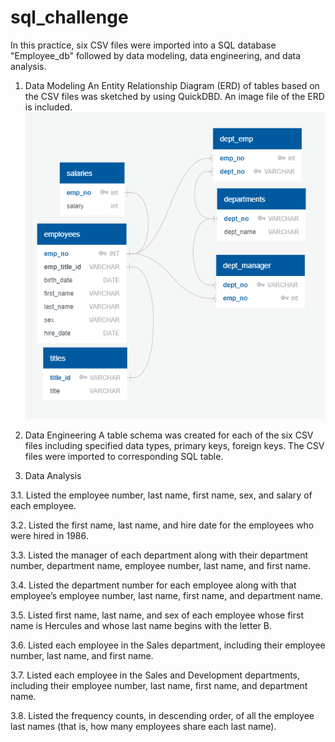 # sql_challenge
In this practice, six CSV files were imported into a SQL database "Employee_db" followed by data modeling, data engineering, and data analysis. 

1. Data Modeling 
An Entity Relationship Diagram (ERD) of tables based on the CSV files was sketched by using QuickDBD. An image file of the ERD is included.
![Employee_ERD](Employee_ERD.png)

2. Data Engineering 
A table schema was created for each of the six CSV files including specified data types, primary keys, foreign keys. The CSV files were imported to corresponding SQL table. 

3. Data Analysis

3.1.	Listed the employee number, last name, first name, sex, and salary of each employee.

3.2.	Listed the first name, last name, and hire date for the employees who were hired in 1986.

3.3.	Listed the manager of each department along with their department number, department name, employee number, last name, and first name.

3.4.	Listed the department number for each employee along with that employee’s employee number, last name, first name, and department name.

3.5.	Listed first name, last name, and sex of each employee whose first name is Hercules and whose last name begins with the letter B.

3.6.	Listed each employee in the Sales department, including their employee number, last name, and first name.

3.7.	Listed each employee in the Sales and Development departments, including their employee number, last name, first name, and department name.

3.8.	Listed the frequency counts, in descending order, of all the employee last names (that is, how many employees share each last name).
